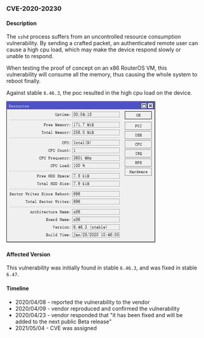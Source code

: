 ### CVE-2020-20230

#### Description

The `sshd` process suffers from an uncontrolled resource consumption vulnerability. By sending a crafted packet, an authenticated remote user can cause a high cpu load, which may make the device respond slowly or unable to respond.

When testing the proof of concept on an x86 RouterOS VM, this vulnerability will consume all the memory, thus causing the whole system to reboot finally.

Against stable `6.46.3`, the poc resulted in the high cpu load on the device.

![sshd_high_cpu_load](./images/sshd_high_cpu_load.png)

#### Affected Version

This vulnerability was initially found in stable  `6.46.3`, and was fixed in stable `6.47`.

#### Timeline

+ 2020/04/08 - reported the vulnerability to the vendor
+ 2020/04/09 - vendor reproduced and confirmed the vulnerability
+ 2020/04/23 - vendor responded that "it has been fixed and will be added to the next public Beta release"
+ 2021/05/04 - CVE was assigned
